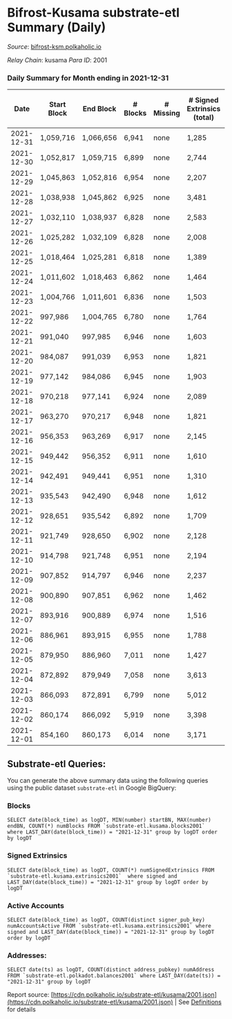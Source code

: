 # Bifrost-Kusama substrate-etl Summary (Daily)

_Source_: [bifrost-ksm.polkaholic.io](https://bifrost-ksm.polkaholic.io)

*Relay Chain*: kusama
*Para ID*: 2001



### Daily Summary for Month ending in 2021-12-31


| Date | Start Block | End Block | # Blocks | # Missing | # Signed Extrinsics (total) | # Active Accounts | # Addresses with Balances | # Events | # Transfers | # XCM Transfers In | # XCM Transfers Out |
| ---- | ----------- | --------- | -------- | --------- | --------------------------- | ----------------- | ------------------------- | -------- | ----------- | ------------------ | ------------------- |
| 2021-12-31 | 1,059,716 | 1,066,656 | 6,941 | none  | 1,285 | 295 | 94,834 | 25,256 | 2,143 ($776,220.39) | 80 ($117,619.42) | 53 ($216,437.21) |
| 2021-12-30 | 1,052,817 | 1,059,715 | 6,899 | none  | 2,744 | 314 | 94,795 | 34,350 | 4,949 ($5,359,784.41) | 75 ($76,832.49) | 74 ($132,929.07) |
| 2021-12-29 | 1,045,863 | 1,052,816 | 6,954 | none  | 2,207 | 280 | 94,772 | 31,162 | 4,018 ($1,261,384.88) | 76 ($187,690.59) | 70 ($126,268.96) |
| 2021-12-28 | 1,038,938 | 1,045,862 | 6,925 | none  | 3,481 | 341 | 94,742 | 41,180 | 6,147 ($6,645,597.32) | 202 ($564,516.37) | 178 ($677,872.06) |
| 2021-12-27 | 1,032,110 | 1,038,937 | 6,828 | none  | 2,583 | 276 |  | 33,552 | 4,453 ($2,036,112.48) | 118 ($183,261.36) | 98 ($214,759.77) |
| 2021-12-26 | 1,025,282 | 1,032,109 | 6,828 | none  | 2,008 | 264 | 94,698 | 28,594 | 3,149 ($836,590.58) | 49 ($254,606.34) | 70 ($132,444.87) |
| 2021-12-25 | 1,018,464 | 1,025,281 | 6,818 | none  | 1,389 | 168 | 94,674 | 23,946 | 2,249 ($360,462.12) | 45 ($59,674.08) | 18 ($21,492.11) |
| 2021-12-24 | 1,011,602 | 1,018,463 | 6,862 | none  | 1,464 | 204 | 94,662 | 24,774 | 2,022 ($1,077,738.78) | 71 ($116,518.13) | 86 ($91,187.41) |
| 2021-12-23 | 1,004,766 | 1,011,601 | 6,836 | none  | 1,503 | 211 | 94,645 | 25,366 | 2,394 ($787,138.08) | 83 ($89,046.89) | 103 ($159,271.66) |
| 2021-12-22 | 997,986 | 1,004,765 | 6,780 | none  | 1,764 | 250 | 94,628 | 27,265 | 2,814 ($541,567.65) | 77 ($108,145.35) | 88 ($122,718.85) |
| 2021-12-21 | 991,040 | 997,985 | 6,946 | none  | 1,603 | 243 | 94,609 | 26,255 | 2,469 ($732,709.71) | 52 ($61,285.39) | 50 ($83,153.92) |
| 2021-12-20 | 984,087 | 991,039 | 6,953 | none  | 1,821 | 295 | 94,589 | 30,516 | 3,445 ($580,099.71) | 43 ($51,431.51) | 54 ($57,672.01) |
| 2021-12-19 | 977,142 | 984,086 | 6,945 | none  | 1,903 | 303 | 94,569 | 28,617 | 2,980 ($535,592.15) | 60 ($64,247.09) | 50 ($63,046.43) |
| 2021-12-18 | 970,218 | 977,141 | 6,924 | none  | 2,089 | 333 | 94,552 | 30,930 | 3,142 ($1,272,575.38) | 101 ($273,222.07) | 84 ($268,625.47) |
| 2021-12-17 | 963,270 | 970,217 | 6,948 | none  | 1,821 | 339 | 94,528 | 30,560 | 3,007 ($790,725.15) | 112 ($227,047.41) | 57 ($117,839.23) |
| 2021-12-16 | 956,353 | 963,269 | 6,917 | none  | 2,145 | 361 | 93,862 | 29,847 | 3,186 ($1,210,224.60) | 164 ($366,960.67) | 140 ($318,020.34) |
| 2021-12-15 | 949,442 | 956,352 | 6,911 | none  | 1,610 | 233 | 93,838 | 26,221 | 2,582 ($935,484.56) | 60 ($141,106.21) | 73 ($223,940.52) |
| 2021-12-14 | 942,491 | 949,441 | 6,951 | none  | 1,310 | 237 | 93,821 | 23,684 | 2,120 ($591,684.23) | 38 ($78,909.55) | 67 ($128,657.97) |
| 2021-12-13 | 935,543 | 942,490 | 6,948 | none  | 1,612 | 334 | 93,809 | 25,417 | 2,433 ($511,055.52) | 30 ($77,886.87) | 44 ($84,496.91) |
| 2021-12-12 | 928,651 | 935,542 | 6,892 | none  | 1,709 | 295 | 93,792 | 26,717 | 2,598 ($1,656,636.96) | 38 ($745,417.42) | 59 ($507,354.61) |
| 2021-12-11 | 921,749 | 928,650 | 6,902 | none  | 2,128 | 421 | 93,777 | 29,973 | 2,749 ($1,317,994.53) | 125 ($531,438.90) | 128 ($380,139.26) |
| 2021-12-10 | 914,798 | 921,748 | 6,951 | none  | 2,194 | 365 | 93,743 | 30,350 | 2,925 ($2,308,280.42) | 80 ($2,238,865.54) | 91 ($967,809.19) |
| 2021-12-09 | 907,852 | 914,797 | 6,946 | none  | 2,237 | 448 | 93,726 | 31,446 | 3,390 ($1,090,274.17) | 77 ($172,568.07) | 90 ($158,920.47) |
| 2021-12-08 | 900,890 | 907,851 | 6,962 | none  | 1,462 | 242 | 93,747 | 25,876 | 2,504 ($775,602.03) | 70 ($201,232.57) | 79 ($230,460.38) |
| 2021-12-07 | 893,916 | 900,889 | 6,974 | none  | 1,516 | 328 | 93,733 | 25,948 | 2,545 ($4,151,207.81) | 78 ($2,679,288.37) | 71 ($317,257.01) |
| 2021-12-06 | 886,961 | 893,915 | 6,955 | none  | 1,788 | 453 | 93,723 | 27,710 | 2,673 ($1,634,683.72) | 109 ($405,768.13) | 122 ($299,603.75) |
| 2021-12-05 | 879,950 | 886,960 | 7,011 | none  | 1,427 | 313 | 93,708 | 25,009 | 2,221 ($843,212.45) | 41 ($90,146.89) | 85 ($323,549.21) |
| 2021-12-04 | 872,892 | 879,949 | 7,058 | none  | 3,613 | 1,176 | 93,692 | 37,560 | 4,843 ($2,337,769.48) | 114 ($508,881.20) | 147 ($627,263.40) |
| 2021-12-03 | 866,093 | 872,891 | 6,799 | none  | 5,012 | 2,008 | 93,674 | 46,061 | 6,766 ($821,168.69) | 45 ($110,307.12) | 82 ($130,922.66) |
| 2021-12-02 | 860,174 | 866,092 | 5,919 | none  | 3,398 | 1,399 | 93,518 | 32,165 | 4,094 ($2,499,298.40) | 41 ($713,304.86) | 118 ($117,787.80) |
| 2021-12-01 | 854,160 | 860,173 | 6,014 | none  | 3,171 | 1,069 | 93,501 | 35,184 | 4,999 ($3,557,529.27) | 62 ($1,742,702.13) | 106 ($1,438,100.98) |

## Substrate-etl Queries:
You can generate the above summary data using the following queries using the public dataset `substrate-etl` in Google BigQuery:


### Blocks
```
SELECT date(block_time) as logDT, MIN(number) startBN, MAX(number) endBN, COUNT(*) numBlocks FROM `substrate-etl.kusama.blocks2001`  where LAST_DAY(date(block_time)) = "2021-12-31" group by logDT order by logDT
```


### Signed Extrinsics
```
SELECT date(block_time) as logDT, COUNT(*) numSignedExtrinsics FROM `substrate-etl.kusama.extrinsics2001`  where signed and LAST_DAY(date(block_time)) = "2021-12-31" group by logDT order by logDT
```


### Active Accounts
```
SELECT date(block_time) as logDT, COUNT(distinct signer_pub_key) numAccountsActive FROM `substrate-etl.kusama.extrinsics2001` where signed and LAST_DAY(date(block_time)) = "2021-12-31" group by logDT order by logDT
```


### Addresses:
```
SELECT date(ts) as logDT, COUNT(distinct address_pubkey) numAddress FROM `substrate-etl.polkadot.balances2001` where LAST_DAY(date(ts)) = "2021-12-31" group by logDT
```



Report source: [https://cdn.polkaholic.io/substrate-etl/kusama/2001.json](https://cdn.polkaholic.io/substrate-etl/kusama/2001.json) | See [Definitions](/DEFINITIONS.md) for details

